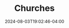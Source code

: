 ---
title: "Churches"
date: 2024-08-03T19:02:46-04:00
draft: false
type: "single"
url: "/en/churches/"
---